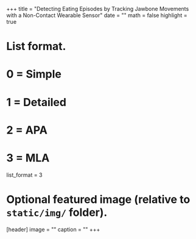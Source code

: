 +++
title = "Detecting Eating Episodes by Tracking Jawbone Movements with a Non-Contact Wearable Sensor"
date = ""
math = false
highlight = true

# List format.
#   0 = Simple
#   1 = Detailed
#   2 = APA
#   3 = MLA
list_format = 3

# Optional featured image (relative to `static/img/` folder).
[header]
image = ""
caption = ""
+++
